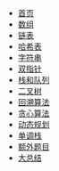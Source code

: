 <!-- _navbar.md --> 

* [首页](/README.md)
* [数组](/array/README.md)
* [链表](/list/README.md)
* [哈希表](/hash/README.md)
* [字符串](/string/README.md)
* [双指针](/doubleindex/双指针专题总结.md)
* [栈和队列](/stack&queue/README.md)
* [二叉树](/binarytree/README.md)
* [回溯算法]()
* [贪心算法]()
* [动态规划]()
* [单调栈]()
* [额外题目]()
* [大总结]()